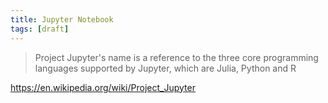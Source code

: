 ```yaml
---
title: Jupyter Notebook
tags: [draft]
---
```


> Project Jupyter's name is a reference to the three core programming languages
> supported by Jupyter, which are Julia, Python and R

<https://en.wikipedia.org/wiki/Project_Jupyter>
